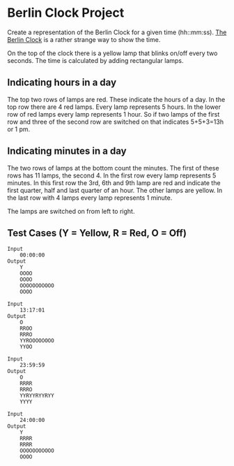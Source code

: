 Berlin Clock Project
====================

Create a representation of the Berlin Clock for a given time (hh::mm:ss). [The Berlin Clock](http://daringfireball.net/projects/markdown/) is a rather strange way to show the time.

On the top of the clock there is a yellow lamp that blinks on/off every two seconds. The time is calculated by adding rectangular lamps.

Indicating hours in a day
--------------------------

The top two rows of lamps are red. These indicate the hours of a day.
In the top row there are 4 red lamps. Every lamp represents 5 hours. In the lower row of red lamps every lamp represents 1 hour.
So if two lamps of the first row and three of the second row are switched on that indicates 5+5+3=13h or 1 pm.

Indicating minutes in a day
---------------------------

The two rows of lamps at the bottom count the minutes. The first of these rows has 11 lamps, the second 4.
In the first row every lamp represents 5 minutes. In this first row the 3rd, 6th and 9th lamp are red and indicate the first quarter, half and last quarter of an hour. The other lamps are yellow.
In the last row with 4 lamps every lamp represents 1 minute.

The lamps are switched on from left to right.

Test Cases (Y = Yellow, R = Red, O = Off)
----------------------------------------

```
Input
    00:00:00
Output
    Y
    OOOO
    OOOO
    OOOOOOOOOOO
    OOOO
```

```
Input
    13:17:01
Output
    O
    RROO
    RRRO
    YYROOOOOOOO
    YYOO
```

```
Input
    23:59:59
Output
    O
    RRRR
    RRRO
    YYRYYRYYRYY
    YYYY
```

```
Input
    24:00:00
Output
    Y
    RRRR
    RRRR
    OOOOOOOOOOO
    OOOO
```
